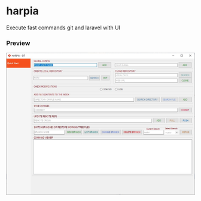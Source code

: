 # harpia
Execute fast commands git and laravel with UI 

### Preview

<img src="https://github.com/alex-silveira/harpia/blob/master/Harpia%20Git/Resources/preview.jpg">